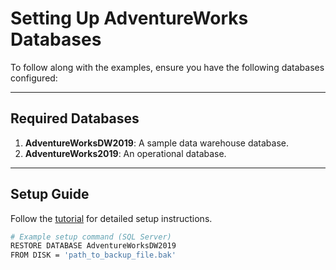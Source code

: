 # Setting Up AdventureWorks Databases

To follow along with the examples, ensure you have the following databases configured:

---

## Required Databases
1. **AdventureWorksDW2019**: A sample data warehouse database.
2. **AdventureWorks2019**: An operational database.

---

## Setup Guide
Follow the [tutorial](https://ualmtorres.github.io/Asignatura-Almacenes-De-Datos/Docs/Labs/00-ConfiguracionEntorno/index.html) for detailed setup instructions.

```bash
# Example setup command (SQL Server)
RESTORE DATABASE AdventureWorksDW2019
FROM DISK = 'path_to_backup_file.bak'